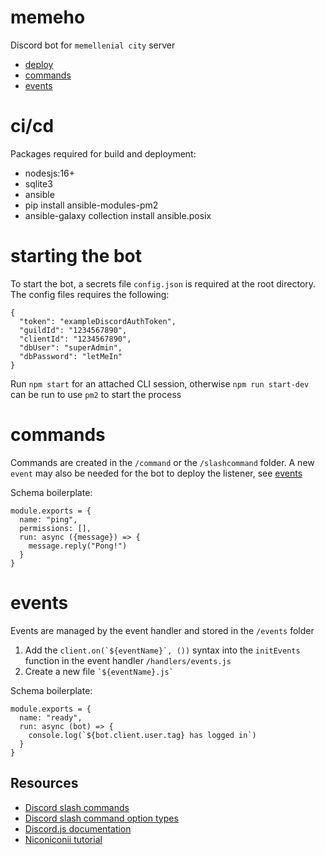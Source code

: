 # memeho

Discord bot for `memellenial city` server

* [deploy](#deploy)
* [commands](#commands) 
* [events](#events) 

# ci/cd

Packages required for build and deployment:
* nodesjs:16+
* sqlite3
* ansible
* pip install ansible-modules-pm2
* ansible-galaxy collection install ansible.posix

# starting the bot

To start the bot, a secrets file `config.json` is required at the root directory. The config files requires the following:

```
{
  "token": "exampleDiscordAuthToken",
  "guildId": "1234567890",
  "clientId": "1234567890",
  "dbUser": "superAdmin",
  "dbPassword": "letMeIn"
}
```

Run `npm start` for an attached CLI session, otherwise `npm run start-dev` can be run to use `pm2` to start the process

# commands

Commands are created in the `/command` or the `/slashcommand` folder. A new `event` may also be needed for the bot to deploy the listener, see [events](#events) 

Schema boilerplate:
```
module.exports = {
  name: "ping",
  permissions: [],
  run: async ({message}) => {
    message.reply("Pong!")
  }
}
```

# events

Events are managed by the event handler and stored in the `/events` folder
1. Add the ``client.on(`${eventName}`, ())`` syntax into the `initEvents` function in the event handler `/handlers/events.js`
2. Create a new file `` `${eventName}.js` ``

Schema boilerplate:
```
module.exports = {
  name: "ready",
  run: async (bot) => {
    console.log(`${bot.client.user.tag} has logged in`)
  }
}
```

## Resources

* [Discord slash commands](https://discord.com/developers/docs/interactions/application-commands)
* [Discord slash command option types](https://discord.com/developers/docs/interactions/application-commands#application-command-object-application-command-option-type)
* [Discord.js documentation](https://discord.js.org/#/docs/discord.js/stable/general/welcome)  
* [Niconiconii tutorial](https://youtube.com/playlist?list=PLOlSzPEdp-bRnCzZX6qnKehutm2nb_tN-)  
